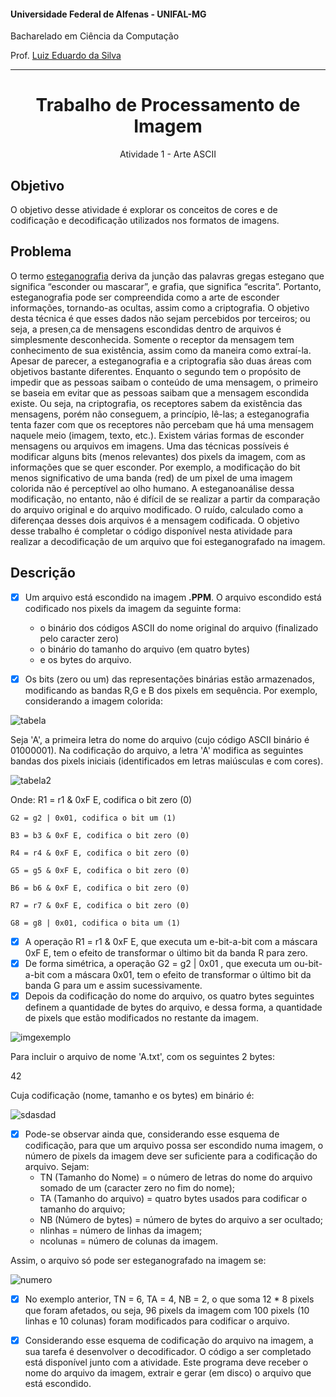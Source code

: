 #### Universidade Federal de Alfenas - UNIFAL-MG
Bacharelado em Ciência da Computação

Prof. [Luiz Eduardo da Silva](https://github.com/luizedsilva)

<hr>
<div align="center">
<h1>Trabalho de Processamento de Imagem</h1>
    <p>Atividade 1 - Arte ASCII</p>
</div>

## Objetivo
O objetivo desse atividade é explorar os conceitos de cores e de codificação e decodificação utilizados nos formatos de imagens.

## Problema
O termo [esteganografia](https://www.gta.ufrj.br/grad/09\-1/versao-final/stegano/introducao.html) deriva da junção das palavras gregas estegano que significa “esconder ou mascarar”, e grafia, que significa “escrita”. Portanto, esteganografia pode ser compreendida como a arte de esconder informações, tornando-as ocultas, assim como a criptografia. O
objetivo desta técnica é que esses dados não sejam percebidos por terceiros; ou seja, a presen¸ca
de mensagens escondidas dentro de arquivos é simplesmente desconhecida. Somente o receptor
da mensagem tem conhecimento de sua existência, assim como da maneira como extraí-la.
Apesar de parecer, a esteganografia e a criptografia são duas áreas com objetivos bastante
diferentes. Enquanto o segundo tem o propósito de impedir que as pessoas saibam o conteúdo
de uma mensagem, o primeiro se baseia em evitar que as pessoas saibam que a mensagem
escondida existe. Ou seja, na criptografia, os receptores sabem da existência das mensagens,
porém não conseguem, a princípio, lê-las; a esteganografia tenta fazer com que os receptores
não percebam que há uma mensagem naquele meio (imagem, texto, etc.). Existem várias formas de esconder mensagens ou arquivos em imagens. Uma das técnicas
possíveis é modificar alguns bits (menos relevantes) dos pixels da imagem, com as informações
que se quer esconder. Por exemplo, a modificação do bit menos significativo de uma banda (red) de um pixel de uma imagem colorida não é perceptível ao olho humano. A esteganoanálise
dessa modificação, no entanto, não é difícil de se realizar a partir da comparação do arquivo
original e do arquivo modificado. O ruído, calculado como a diferençaa desses dois arquivos é a mensagem codificada.
O objetivo desse trabalho é completar o código disponível nesta atividade para realizar a decodificação de um arquivo que foi esteganografado na imagem.

## Descrição

- [x] Um arquivo está escondido na imagem <b>.PPM</b>. O arquivo escondido está codificado nos pixels da imagem da seguinte forma:
    - o binário dos códigos ASCII do nome original do arquivo (finalizado pelo caracter zero)
    - o binário do tamanho do arquivo (em quatro bytes)
    - e os bytes do arquivo.

- [x] Os bits (zero ou um) das representações binárias estão armazenados, modificando as bandas R,G e B dos pixels em sequência. Por exemplo, considerando a imagem colorida:
      
![tabela](https://github.com/RenannLage/Atividades-Processamente-de-Imagens/assets/89847080/bc9912fa-6bc9-43e2-860b-bacd188c1b1d)

Seja 'A', a primeira letra do nome do arquivo (cujo código ASCII binário é 01000001). Na codificação do arquivo, a letra 'A' modifica as seguintes bandas dos pixels iniciais (identificados em letras maiúsculas e com cores).

![tabela2](https://github.com/RenannLage/Atividades-Processamente-de-Imagens/assets/89847080/7431e2c7-7ce1-44c1-8856-7711e5f511e9)

Onde:
    R1 = r1 & 0xF E, codifica o bit zero (0)
    
    G2 = g2 | 0x01, codifica o bit um (1)
    
    B3 = b3 & 0xF E, codifica o bit zero (0)
    
    R4 = r4 & 0xF E, codifica o bit zero (0)
    
    G5 = g5 & 0xF E, codifica o bit zero (0)
    
    B6 = b6 & 0xF E, codifica o bit zero (0)
    
    R7 = r7 & 0xF E, codifica o bit zero (0)
    
    G8 = g8 | 0x01, codifica o bita um (1)

- [x] A operação R1 = r1 & 0xF E, que executa um e-bit-a-bit com a máscara 0xF E, tem o efeito de transformar o último bit da banda R para zero.
- [x] De forma simétrica, a operação G2 = g2 | 0x01 , que executa um ou-bit-a-bit com a máscara 0x01, tem o efeito de transformar o último bit da banda G para um e assim sucessivamente.
- [x] Depois da codificação do nome do arquivo, os quatro bytes seguintes definem a quantidade de bytes do arquivo, e dessa forma, a quantidade de pixels que estão modificados no restante da imagem.

![imgexemplo](https://github.com/RenannLage/Atividades-Processamente-de-Imagens/assets/89847080/4387ad81-3854-455d-88c6-b79497604d30)

Para incluir o arquivo de nome 'A.txt', com os seguintes 2 bytes:

42

Cuja codificação (nome, tamanho e os bytes) em binário é:

![sdasdad](https://github.com/RenannLage/Atividades-Processamente-de-Imagens/assets/89847080/b72621de-45d3-4354-93d6-098a279c60ac)

- [x] Pode-se observar ainda que, considerando esse esquema de codificação, para que um arquivo possa ser escondido numa imagem, o número de pixels da imagem deve ser suficiente
para a codificação do arquivo. Sejam:
    - TN (Tamanho do Nome) = o número de letras do nome do arquivo somado de um (caracter zero no fim do nome);
    - TA (Tamanho do arquivo) = quatro bytes usados para codificar o tamanho do arquivo;
    - NB (Número de bytes) = número de bytes do arquivo a ser ocultado;
    - nlinhas = número de linhas da imagem;
    - ncolunas = número de colunas da imagem.

Assim, o arquivo só pode ser esteganografado na imagem se:

![numero](https://github.com/RenannLage/Atividades-Processamente-de-Imagens/assets/89847080/be557a13-7e69-4b61-b3c6-5081b72b99b6)

- [x] No exemplo anterior, TN = 6, TA = 4, NB = 2, o que soma 12 * 8 pixels que foram afetados, ou seja, 96 pixels da imagem com 100 pixels (10 linhas e 10 colunas) foram modificados para codificar o arquivo.
- [x] Considerando esse esquema de codificação do arquivo na imagem, a sua tarefa é desenvolver o decodificador. O código a ser completado está disponível junto com a atividade.
Este programa deve receber o nome do arquivo da imagem, extrair e gerar (em disco) o arquivo que está escondido.






